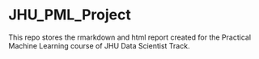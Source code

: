 # JHU_PML_Project
This repo stores the rmarkdown and html report created for the Practical Machine Learning course of JHU Data Scientist Track.
